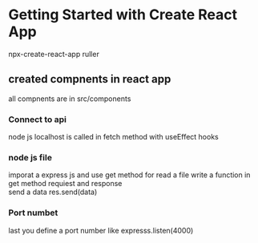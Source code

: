 # Getting Started with Create React App

npx-create-react-app ruller

## created compnents in react app

all compnents are in src/components


### Connect to api

node js localhost is called in fetch method with useEffect hooks

### node js file


imporat a express js and use get method for read a file 
write a function in get method requiest and response  
send a data res.send(data)

### Port numbet

last you define a port number like expresss.listen(4000)
